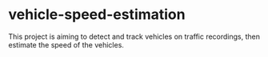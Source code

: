 # vehicle-speed-estimation
This project is aiming to detect and track vehicles on traffic recordings, then estimate the speed of the vehicles.
